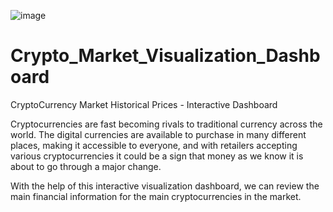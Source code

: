 ![image](https://user-images.githubusercontent.com/124618854/218403145-bb1c23c0-0a6d-4165-b184-a278455cc95a.png)

# Crypto_Market_Visualization_Dashboard
CryptoCurrency Market Historical Prices - Interactive Dashboard

Cryptocurrencies are fast becoming rivals to traditional currency across the world. The digital currencies are available to purchase in many different places, making it accessible to everyone, and with retailers accepting various cryptocurrencies it could be a sign that money as we know it is about to go through a major change.

With the help of this interactive visualization dashboard, we can review the main financial information for the main cryptocurrencies in the market.
